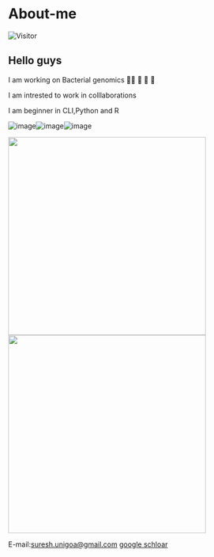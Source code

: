 # About-me

![Visitor](https://visitor-badge.laobi.icu/badge?page_id=https://github.com/suresh2014)

## Hello guys

I am working on Bacterial genomics 👨‍🔬 :microscope: 🦠 🧬

I am intrested to work in colllaborations

I am beginner in CLI,Python and R 

![image](https://user-images.githubusercontent.com/22165468/130319152-014ee7bf-8e96-4a3a-8331-b0364aba2533.png)![image](https://user-images.githubusercontent.com/22165468/130319176-c86c99c7-813c-4bb4-b929-44759c0d442e.png)![image](https://user-images.githubusercontent.com/22165468/130319202-1c916b2a-1f7a-4b78-aee4-62cdf79202a9.png)



<img align="center" src="https://user-images.githubusercontent.com/22165468/130318649-fa19428a-e626-4003-b7d9-d099f4831133.png" width="400px"> <img align="center" src="https://user-images.githubusercontent.com/22165468/130318498-15cb8a27-0586-40c5-a31d-0213a8c8d855.png" width="400px"> 



E-mail:[suresh.unigoa@gmail.com](suresh.unigoa@gmail.com)
[google schloar](https://scholar.google.com/citations?hl=en&user=94DGIEUAAAAJ)
